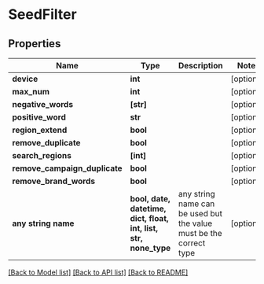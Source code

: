 # SeedFilter


## Properties
Name | Type | Description | Notes
------------ | ------------- | ------------- | -------------
**device** | **int** |  | [optional] 
**max_num** | **int** |  | [optional] 
**negative_words** | **[str]** |  | [optional] 
**positive_word** | **str** |  | [optional] 
**region_extend** | **bool** |  | [optional] 
**remove_duplicate** | **bool** |  | [optional] 
**search_regions** | **[int]** |  | [optional] 
**remove_campaign_duplicate** | **bool** |  | [optional] 
**remove_brand_words** | **bool** |  | [optional] 
**any string name** | **bool, date, datetime, dict, float, int, list, str, none_type** | any string name can be used but the value must be the correct type | [optional]

[[Back to Model list]](../README.md#documentation-for-models) [[Back to API list]](../README.md#documentation-for-api-endpoints) [[Back to README]](../README.md)


